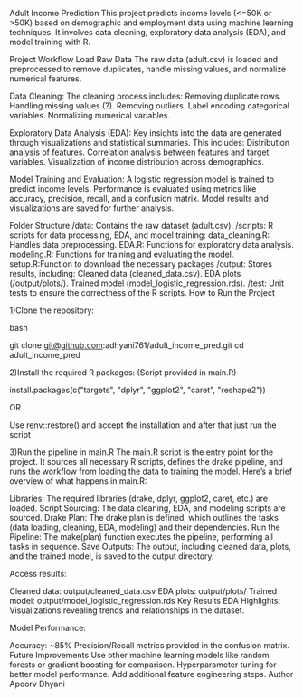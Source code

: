Adult Income Prediction
This project predicts income levels (<=50K or >50K) based on demographic and employment data using machine learning techniques. It involves data cleaning, exploratory data analysis (EDA), and model training with R.

Project Workflow
Load Raw Data
The raw data (adult.csv) is loaded and preprocessed to remove duplicates, handle missing values, and normalize numerical features.

Data Cleaning:
The cleaning process includes:
Removing duplicate rows.
Handling missing values (?).
Removing outliers.
Label encoding categorical variables.
Normalizing numerical variables.

Exploratory Data Analysis (EDA):
Key insights into the data are generated through visualizations and statistical summaries. This includes:
Distribution analysis of features.
Correlation analysis between features and target variables.
Visualization of income distribution across demographics.

Model Training and Evaluation:
A logistic regression model is trained to predict income levels.
Performance is evaluated using metrics like accuracy, precision, recall, and a confusion matrix.
Model results and visualizations are saved for further analysis.

Folder Structure
/data: Contains the raw dataset (adult.csv).
/scripts: R scripts for data processing, EDA, and model training:
data_cleaning.R: Handles data preprocessing.
EDA.R: Functions for exploratory data analysis.
modeling.R: Functions for training and evaluating the model.
setup.R:Function to download the necessary packages
/output: Stores results, including:
Cleaned data (cleaned_data.csv).
EDA plots (/output/plots/).
Trained model (model_logistic_regression.rds).
/test: Unit tests to ensure the correctness of the R scripts.
How to Run the Project

1)Clone the repository:

bash

git clone git@github.com:adhyani761/adult_income_pred.git
cd adult_income_pred

2)Install the required R packages:
(Script provided in main.R)

install.packages(c("targets", "dplyr", "ggplot2", "caret", "reshape2"))

OR

Use renv::restore() and accept the installation and after that just run the script 

3)Run the pipeline in main.R
The main.R script is the entry point for the project. It sources all necessary R scripts, defines the drake pipeline, and runs the workflow from loading the data to training the model. Here’s a brief overview of what happens in main.R:

Libraries: The required libraries (drake, dplyr, ggplot2, caret, etc.) are loaded.
Script Sourcing: The data cleaning, EDA, and modeling scripts are sourced.
Drake Plan: The drake plan is defined, which outlines the tasks (data loading, cleaning, EDA, modeling) and their dependencies.
Run the Pipeline: The make(plan) function executes the pipeline, performing all tasks in sequence.
Save Outputs: The output, including cleaned data, plots, and the trained model, is saved to the output directory.


Access results:

Cleaned data: output/cleaned_data.csv
EDA plots: output/plots/
Trained model: output/model_logistic_regression.rds
Key Results
EDA Highlights:
Visualizations revealing trends and relationships in the dataset.

Model Performance:

Accuracy: ~85%
Precision/Recall metrics provided in the confusion matrix.
Future Improvements
Use other machine learning models like random forests or gradient boosting for comparison.
Hyperparameter tuning for better model performance.
Add additional feature engineering steps.
Author
Apoorv Dhyani

